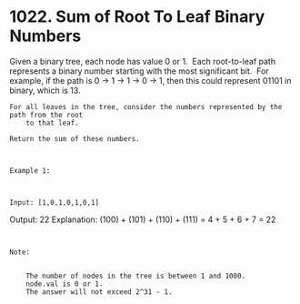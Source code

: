 # 1022. Sum of Root To Leaf Binary Numbers

Given a binary tree, each node has value 0 or 1.  Each
        root-to-leaf path represents a binary number starting with the most significant bit. 
        For example, if the path is 0 -> 1 -> 1 -> 0 -> 1, then this could
        represent 01101 in binary, which is 13.

    For all leaves in the tree, consider the numbers represented by the path from the root
        to that leaf.

    Return the sum of these numbers.

     

    Example 1:

    

    Input: [1,0,1,0,1,0,1]
Output: 22
Explanation: (100) + (101) + (110) + (111) = 4 + 5 + 6 + 7 = 22

     

    Note:

    
        The number of nodes in the tree is between 1 and 1000.
        node.val is 0 or 1.
        The answer will not exceed 2^31 - 1.
